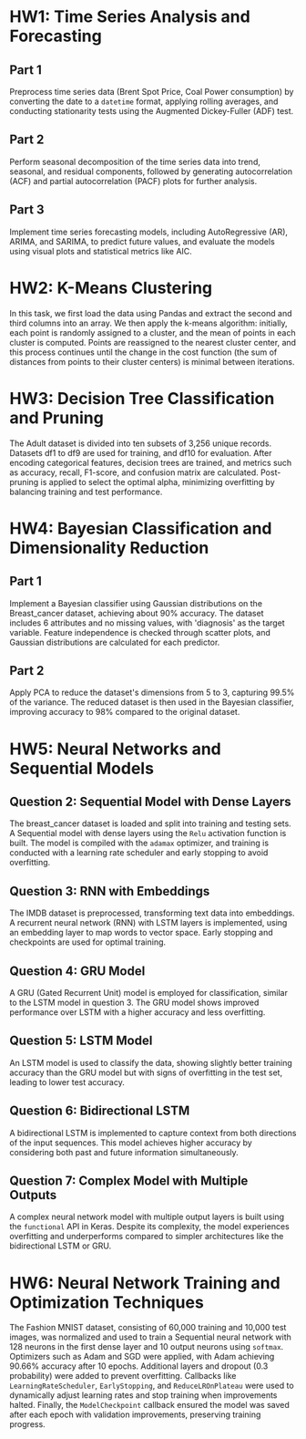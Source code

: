 <h1>HW1: Time Series Analysis and Forecasting</h1>

<h2>Part 1</h2>
<p>Preprocess time series data (Brent Spot Price, Coal Power consumption) by converting the date to a <code>datetime</code> format, applying rolling averages, and conducting stationarity tests using the Augmented Dickey-Fuller (ADF) test.</p>

<h2>Part 2</h2>
<p>Perform seasonal decomposition of the time series data into trend, seasonal, and residual components, followed by generating autocorrelation (ACF) and partial autocorrelation (PACF) plots for further analysis.</p>

<h2>Part 3</h2>
<p>Implement time series forecasting models, including AutoRegressive (AR), ARIMA, and SARIMA, to predict future values, and evaluate the models using visual plots and statistical metrics like AIC.</p>

<h1>HW2: K-Means Clustering</h1>

<p>In this task, we first load the data using Pandas and extract the second and third columns into an array. We then apply the k-means algorithm: initially, each point is randomly assigned to a cluster, and the mean of points in each cluster is computed. Points are reassigned to the nearest cluster center, and this process continues until the change in the cost function (the sum of distances from points to their cluster centers) is minimal between iterations.</p>

<h1>HW3: Decision Tree Classification and Pruning</h1>
<p>The Adult dataset is divided into ten subsets of 3,256 unique records. Datasets df1 to df9 are used for training, and df10 for evaluation. After encoding categorical features, decision trees are trained, and metrics such as accuracy, recall, F1-score, and confusion matrix are calculated. Post-pruning is applied to select the optimal alpha, minimizing overfitting by balancing training and test performance.</p>

<h1>HW4: Bayesian Classification and Dimensionality Reduction</h1>

<h2>Part 1</h2>
<p>Implement a Bayesian classifier using Gaussian distributions on the Breast_cancer dataset, achieving about 90% accuracy. The dataset includes 6 attributes and no missing values, with 'diagnosis' as the target variable. Feature independence is checked through scatter plots, and Gaussian distributions are calculated for each predictor.</p>

<h2>Part 2</h2>
<p>Apply PCA to reduce the dataset's dimensions from 5 to 3, capturing 99.5% of the variance. The reduced dataset is then used in the Bayesian classifier, improving accuracy to 98% compared to the original dataset.</p>

<h1>HW5: Neural Networks and Sequential Models</h1>

<h2>Question 2: Sequential Model with Dense Layers</h2>
<p>The breast_cancer dataset is loaded and split into training and testing sets. A Sequential model with dense layers using the <code>Relu</code> activation function is built. The model is compiled with the <code>adamax</code> optimizer, and training is conducted with a learning rate scheduler and early stopping to avoid overfitting.</p>

<h2>Question 3: RNN with Embeddings</h2>
<p>The IMDB dataset is preprocessed, transforming text data into embeddings. A recurrent neural network (RNN) with LSTM layers is implemented, using an embedding layer to map words to vector space. Early stopping and checkpoints are used for optimal training.</p>

<h2>Question 4: GRU Model</h2>
<p>A GRU (Gated Recurrent Unit) model is employed for classification, similar to the LSTM model in question 3. The GRU model shows improved performance over LSTM with a higher accuracy and less overfitting.</p>

<h2>Question 5: LSTM Model</h2>
<p>An LSTM model is used to classify the data, showing slightly better training accuracy than the GRU model but with signs of overfitting in the test set, leading to lower test accuracy.</p>

<h2>Question 6: Bidirectional LSTM</h2>
<p>A bidirectional LSTM is implemented to capture context from both directions of the input sequences. This model achieves higher accuracy by considering both past and future information simultaneously.</p>

<h2>Question 7: Complex Model with Multiple Outputs</h2>
<p>A complex neural network model with multiple output layers is built using the <code>functional</code> API in Keras. Despite its complexity, the model experiences overfitting and underperforms compared to simpler architectures like the bidirectional LSTM or GRU.</p>

<h1>HW6: Neural Network Training and Optimization Techniques</h1>

<p>The Fashion MNIST dataset, consisting of 60,000 training and 10,000 test images, was normalized and used to train a Sequential neural network with 128 neurons in the first dense layer and 10 output neurons using <code>softmax</code>. Optimizers such as Adam and SGD were applied, with Adam achieving 90.66% accuracy after 10 epochs. Additional layers and dropout (0.3 probability) were added to prevent overfitting. Callbacks like <code>LearningRateScheduler</code>, <code>EarlyStopping</code>, and <code>ReduceLROnPlateau</code> were used to dynamically adjust learning rates and stop training when improvements halted. Finally, the <code>ModelCheckpoint</code> callback ensured the model was saved after each epoch with validation improvements, preserving training progress.</p>
